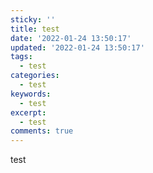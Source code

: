 ```yaml
---
sticky: ''
title: test
date: '2022-01-24 13:50:17'
updated: '2022-01-24 13:50:17'
tags:
  - test
categories:
  - test
keywords:
  - test
excerpt:
  - test
comments: true
---
```

test
